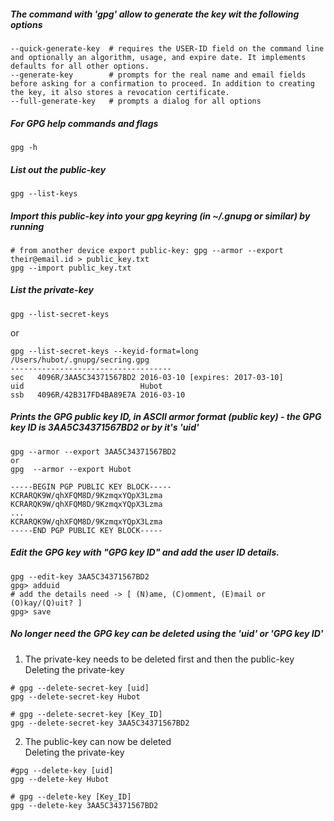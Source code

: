 
##### The command with 'gpg' allow to generate the key wit the following options
```
--quick-generate-key  # requires the USER-ID field on the command line and optionally an algorithm, usage, and expire date. It implements defaults for all other options.
--generate-key        # prompts for the real name and email fields before asking for a confirmation to proceed. In addition to creating the key, it also stores a revocation certificate.
--full-generate-key   # prompts a dialog for all options
```

##### For GPG help commands and flags
```
gpg -h
```


##### List out the public-key
```
gpg --list-keys
```

##### Import this public-key into your gpg keyring (in ~/.gnupg or similar) by running 
```
# from another device export public-key: gpg --armor --export their@email.id > public_key.txt 
gpg --import public_key.txt
```

##### List the private-key 
```
gpg --list-secret-keys
```
or
```
gpg --list-secret-keys --keyid-format=long
/Users/hubot/.gnupg/secring.gpg
------------------------------------
sec   4096R/3AA5C34371567BD2 2016-03-10 [expires: 2017-03-10]
uid                          Hubot 
ssb   4096R/42B317FD4BA89E7A 2016-03-10
```

##### Prints the GPG public key ID, in ASCII armor format (public key) - the GPG key ID is 3AA5C34371567BD2 or by it's 'uid'
```
gpg --armor --export 3AA5C34371567BD2
or 
gpg  --armor --export Hubot

-----BEGIN PGP PUBLIC KEY BLOCK-----
KCRARQK9W/qhXFQM8D/9KzmqxYQpX3Lzma
KCRARQK9W/qhXFQM8D/9KzmqxYQpX3Lzma
...
KCRARQK9W/qhXFQM8D/9KzmqxYQpX3Lzma
-----END PGP PUBLIC KEY BLOCK-----
```

##### Edit the GPG key with "GPG key ID" and add the user ID details.
```
gpg --edit-key 3AA5C34371567BD2
gpg> adduid
# add the details need -> [ (N)ame, (C)omment, (E)mail or (O)kay/(Q)uit? ]
gpg> save
```

##### No longer need the GPG key can be deleted using the 'uid' or 'GPG key ID'
1. The private-key needs to be deleted first and then the public-key </br>
Deleting the private-key
```
# gpg --delete-secret-key [uid]
gpg --delete-secret-key Hubot

# gpg --delete-secret-key [Key_ID]
gpg --delete-secret-key 3AA5C34371567BD2
```

2. The public-key can now be deleted </br>
Deleting the private-key
```
#gpg --delete-key [uid]
gpg --delete-key Hubot

# gpg --delete-key [Key_ID]
gpg --delete-key 3AA5C34371567BD2
```
